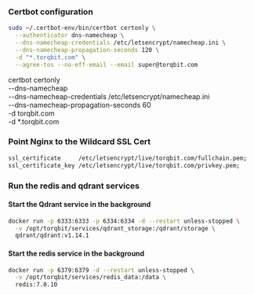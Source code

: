 ### Certbot configuration

```bash
sudo ~/.certbot-env/bin/certbot certonly \
  --authenticator dns-namecheap \
  --dns-namecheap-credentials /etc/letsencrypt/namecheap.ini \
  --dns-namecheap-propagation-seconds 120 \
  -d "*.torqbit.com" \
  --agree-tos --no-eff-email --email super@torqbit.com
```

certbot certonly \
 --dns-namecheap \
 --dns-namecheap-credentials /etc/letsencrypt/namecheap.ini \
 --dns-namecheap-propagation-seconds 60 \
 -d torqbit.com \
 -d \*.torqbit.com

### Point Nginx to the Wildcard SSL Cert

```bash
ssl_certificate     /etc/letsencrypt/live/torqbit.com/fullchain.pem;
ssl_certificate_key /etc/letsencrypt/live/torqbit.com/privkey.pem;
```

### Run the redis and qdrant services

#### Start the Qdrant service in the background

```bash
docker run -p 6333:6333 -p 6334:6334 -d --restart unless-stopped \
  -v /opt/torqbit/services/qdrant_storage:/qdrant/storage \
  qdrant/qdrant:v1.14.1
```

#### Start the redis service in the background

```bash
docker run -p 6379:6379 -d --restart unless-stopped \
  -v /opt/torqbit/services/redis_data:/data \
  redis:7.0.10
```

